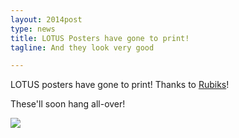 ```yaml
---
layout: 2014post
type: news
title: LOTUS Posters have gone to print!
tagline: And they look very good

---
```


LOTUS posters have gone to print! Thanks to [Rubiks](https://www.rubiks.ca/)! 

These'll soon hang all-over!

<img src="http://hopegrown.ca/images/LotusMtlPoster.jpg" class="right">
